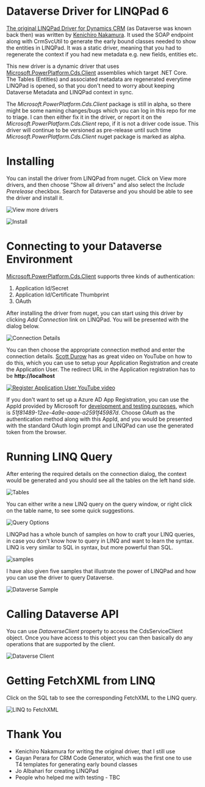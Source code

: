 # Dataverse Driver for LINQPad 6

[The original LINQPad Driver for Dynamics CRM](https://github.com/kenakamu/CRMLinqPadDriver) (as Dataverse was known back then) was written by [Kenichiro Nakamura](https://github.com/kenakamu). It used the SOAP endpoint along with CrmSvcUtil to generate the early bound classes needed to show the entities in LINQPad. It was a static driver, meaning that you had to regenerate the context if you had new metadata e.g. new fields, entities etc.

This new driver is a dynamic driver that uses [Microsoft.PowerPlatform.Cds.Client](https://github.com/microsoft/PowerPlatform-CdsServiceClient) assemblies which target .NET Core. The Tables (Entities) and associated metadata are regenerated everytime LINQPad is opened, so that you don't need to worry about keeping Dataverse Metadata and LINQPad context in sync.

The _Microsoft.PowerPlatform.Cds.Client_ package is still in alpha, so there might be some naming changes/bugs which you can log in this repo for me to triage. I can then either fix it in the driver, or report it on the _Microsoft.PowerPlatform.Cds.Client_ repo, if it is not a driver code issue. This driver will continue to be versioned as pre-release until such time _Microsoft.PowerPlatform.Cds.Client_ nuget package is marked as alpha.

# Installing

You can install the driver from LINQPad from nuget. Click on View more drivers, and then choose "Show all drivers" and also select the _Include Prerelease_ checkbox. Search for Dataverse and you should be able to see the driver and install it.

![View more drivers](images/newconnection.png)

![Install](images/install.png)

# Connecting to your Dataverse Environment

[Microsoft.PowerPlatform.Cds.Client](https://github.com/microsoft/PowerPlatform-CdsServiceClient) supports three kinds of authentication:

1. Application Id/Secret
2. Application Id/Certificate Thumbprint
3. OAuth

After installing the driver from nuget, you can start using this driver by clicking _Add Connection_ link on LINQPad. You will be presented with the dialog below.

![Connection Details](images/connection%20details.png)

You can then choose the appropriate connection method and enter the connection details. [Scott Durow](https://twitter.com/scottdurow) has as great video on YouTube on how to do this, which you can use to setup your Application Registration and create the Application User. The redirect URL in the Application registration has to be **http://localhost**

[![Register Application User YouTube video](https://img.youtube.com/vi/Td7Bk3IXJ9s/0.jpg)](https://www.youtube.com/watch?v=Td7Bk3IXJ9s)

If you don't want to set up a Azure AD App Registration, you can use the AppId provided by Microsoft for [development and testing purposes](https://docs.microsoft.com/en-us/dynamics365/customerengagement/on-premises/developer/xrm-tooling/use-connection-strings-xrm-tooling-connect), which is _51f81489-12ee-4a9e-aaae-a2591f45987d_. Choose _OAuth_ as the authentication method along with this AppId, and you would be presented with the standard OAuth login prompt and LINQPad can use the generated token from the browser.

# Running LINQ Query

After entering the required details on the connection dialog, the context would be generated and you should see all the tables on the left hand side.

![Tables](images/entities.png)

You can either write a new LINQ query on the query window, or right click on the table name, to see some quick suggestions.

![Query Options](images/queryoptions.png)

LINQPad has a whole bunch of samples on how to craft your LINQ queries, in case you don't know how to query in LINQ and want to learn the syntax. LINQ is very similar to SQL in syntax, but more powerful than SQL.

![samples](images/samples.png)

I have also given five samples that illustrate the power of LINQPad and how you can use the driver to query Dataverse.

![Dataverse Sample](images/dataverse%20samples.png)

# Calling Dataverse API

You can use _DataverseClient_ property to access the CdsServiceClient object. Once you have access to this object you can then basically do any operations that are supported by the client.

![Dataverse Client](images/dataverseclient.png)

# Getting FetchXML from LINQ

Click on the SQL tab to see the corresponding FetchXML to the LINQ query.

![LINQ to FetchXML](images/linq%20to%20fetch.png)

# Thank You

- Kenichiro Nakamura for writing the original driver, that I still use
- Gayan Perara for CRM Code Generator, which was the first one to use T4 templates for generating early bound classes
- Jo Albahari for creating LINQPad
- People who helped me with testing - TBC
